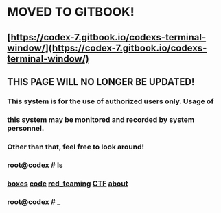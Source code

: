 # MOVED TO GITBOOK!
## [https://codex-7.gitbook.io/codexs-terminal-window/](https://codex-7.gitbook.io/codexs-terminal-window/)
## THIS PAGE WILL NO LONGER BE UPDATED!
###  This system is for the use of authorized users only.  Usage of   
###  this system may be monitored and recorded by system personnel.                                                                   
###           Other than that, feel free to look around!  
### root@codex # ls
### [boxes](./boxes.md) [code](./code.md) [red_teaming](./red_teaming.md) [CTF](./ctf.md) [about](./about.md)
### root@codex # _
